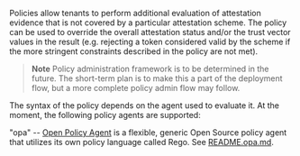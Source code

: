 Policies allow tenants to perform additional evaluation of attestation
evidence that is not covered by a particular attestation scheme. The policy can
be used to override the overall attestation status and/or the trust vector
values in the result (e.g. rejecting a token considered valid by the scheme if
the more stringent constraints described in the policy are not met).

> **Note**
> Policy administration framework is to be determined in the future. The
> short-term plan is to make this a part of the deployment flow, but a more
> complete policy admin flow may follow.

The syntax of the policy depends on the agent used to evaluate it. At the
moment, the following policy agents are supported:

"opa" -- [Open Policy Agent](https://www.openpolicyagent.org/) is a flexible,
generic Open Source policy agent that utilizes its own policy language called
Rego. See [README.opa.md](README.opa.md).


